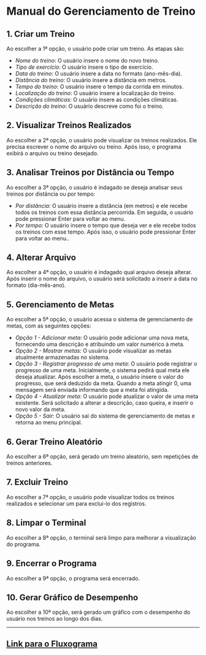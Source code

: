 # Manual do Gerenciamento de Treino

## 1. Criar um Treino
Ao escolher a 1ª opção, o usuário pode criar um treino. As etapas são:

- *Nome do treino*: O usuário insere o nome do novo treino.
- *Tipo de exercício*: O usuário insere o tipo de exercício.
- *Data do treino*: O usuário insere a data no formato (ano-mês-dia).
- *Distância do treino*: O usuário insere a distância em metros.
- *Tempo do treino*: O usuário insere o tempo da corrida em minutos.
- *Localização do treino*: O usuário insere a localização do treino.
- *Condições climáticas*: O usuário insere as condições climáticas.
- *Descrição do treino*: O usuário descreve como foi o treino.

## 2. Visualizar Treinos Realizados
Ao escolher a 2ª opção, o usuário pode visualizar os treinos realizados. Ele precisa escrever o nome do arquivo ou treino. Após isso, o programa exibirá o arquivo ou treino desejado.

## 3. Analisar Treinos por Distância ou Tempo
Ao escolher a 3ª opção, o usuário é indagado se deseja analisar seus treinos por distância ou por tempo:

- *Por distância*: O usuário insere a distância (em metros) e ele recebe todos os treinos com essa distância percorrida. Em seguida, o usuário pode pressionar Enter para voltar ao menu.
- *Por tempo*: O usuário insere o tempo que deseja ver e ele recebe todos os treinos com esse tempo. Após isso, o usuário pode pressionar Enter para voltar ao menu..

## 4. Alterar Arquivo
Ao escolher a 4ª opção, o usuário é indagado qual arquivo deseja alterar. Após inserir o nome do arquivo, o usuário será solicitado a inserir a data no formato (dia-mês-ano).

## 5. Gerenciamento de Metas
Ao escolher a 5ª opção, o usuário acessa o sistema de gerenciamento de metas, com as seguintes opções:

- *Opção 1 - Adicionar meta*: O usuário pode adicionar uma nova meta, fornecendo uma descrição e atribuindo um valor numérico à meta.
- *Opção 2 - Mostrar metas*: O usuário pode visualizar as metas atualmente armazenadas no sistema.
- *Opção 3 - Registrar progresso de uma meta*: O usuário pode registrar o progresso de uma meta. Inicialmente, o sistema pedirá qual meta ele deseja atualizar. Após escolher a meta, o usuário insere o valor do progresso, que será deduzido da meta. Quando a meta atingir 0, uma mensagem será enviada informando que a meta foi atingida.
- *Opção 4 - Atualizar meta*: O usuário pode atualizar o valor de uma meta existente. Será solicitado a alterar a descrição, caso queira, e inserir o novo valor da meta.
- *Opção 5 - Sair*: O usuário sai do sistema de gerenciamento de metas e retorna ao menu principal.

## 6. Gerar Treino Aleatório
Ao escolher a 6ª opção, será gerado um treino aleatório, sem repetições de treinos anteriores.

## 7. Excluir Treino
Ao escolher a 7ª opção, o usuário pode visualizar todos os treinos realizados e selecionar um para excluí-lo dos registros.

## 8. Limpar o Terminal
Ao escolher a 8ª opção, o terminal será limpo para melhorar a visualização do programa.

## 9. Encerrar o Programa
Ao escolher a 9ª opção, o programa será encerrado.

## 10. Gerar Gráfico de Desempenho
Ao escolher a 10ª opção, será gerado um gráfico com o desempenho do usuário nos treinos ao longo dos dias.

---

## [Link para o Fluxograma](https://miro.com/app/board/uXjVLCQ0g8k=/?share_link_id=426911773694)
